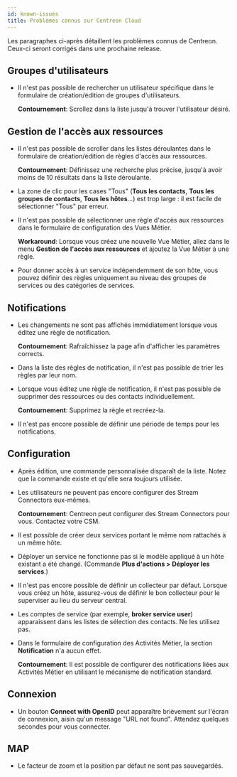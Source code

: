 ```yaml
---
id: known-issues
title: Problèmes connus sur Centreon Cloud
---
```


Les paragraphes ci-après détaillent les problèmes connus de Centreon. Ceux-ci seront corrigés dans une prochaine release.

## Groupes d'utilisateurs

* Il n'est pas possible de rechercher un utilisateur spécifique dans le formulaire de création/édition de groupes d'utilisateurs.

   **Contournement**: Scrollez dans la liste jusqu'à trouver l'utilisateur désiré.

## Gestion de l'accès aux ressources

* Il n'est pas possible de scroller dans les listes déroulantes dans le formulaire de création/édition de règles d'accès aux ressources.

   **Contournement**: Définissez une recherche plus précise, jusqu'à avoir moins de 10 résultats dans la liste déroulante.

* La zone de clic pour les cases "Tous" (**Tous les contacts**, **Tous les groupes de contacts**, **Tous les hôtes**...) est trop large : il est facile de sélectionner "Tous" par erreur.

* Il n'est pas possible de sélectionner une règle d'accès aux ressources dans le formulaire de configuration des Vues Métier.

   **Workaround**: Lorsque vous créez une nouvelle Vue Métier, allez dans le menu **Gestion de l'accès aux ressources** et ajoutez la Vue Métier à une règle.

* Pour donner accès à un service indépendemment de son hôte, vous pouvez définir des règles uniquement au niveau des groupes de services ou des catégories de services.

## Notifications

* Les changements ne sont pas affichés immédiatement lorsque vous éditez une règle de notification.

   **Contournement**:  Rafraîchissez la page afin d'afficher les paramètres corrects.

* Dans la liste des règles de notification, il n'est pas possible de trier les règles par leur nom.

* Lorsque vous éditez une règle de notification, il n'est pas possible de supprimer des ressources ou des contacts individuellement.

   **Contournement**: Supprimez la règle et recréez-la.

* Il n'est pas encore possible de définir une période de temps pour les notifications.

## Configuration

* Après édition, une commande personnalisée disparaît de la liste. Notez que la commande existe et qu'elle sera toujours utilisée.

* Les utilisateurs ne peuvent pas encore configurer des Stream Connectors eux-mêmes.

   **Contournement**: Centreon peut configurer des Stream Connectors pour vous. Contactez votre CSM.

* Il est possible de créer deux services portant le même nom rattachés à un même hôte.

* Déployer un service ne fonctionne pas si le modèle appliqué à un hôte existant a été changé. (Commande **Plus d'actions > Déployer les services**.)

* Il n'est pas encore possible de définir un collecteur par défaut. Lorsque vous créez un hôte, assurez-vous de définir le bon collecteur pour le superviser au lieu du serveur central.

* Les comptes de service (par exemple, **broker service user**) apparaissent dans les listes de sélection des contacts. Ne les utilisez pas.

* Dans le formulaire de configuration des Activités Métier, la section **Notification**  n'a aucun effet.

   **Contournement**: Il est possible de configurer des notifications liées aux Activités Métier en utilisant le mécanisme de notification standard.

## Connexion

* Un bouton **Connect with OpenID** peut apparaître brièvement sur l'écran de connexion, aisin qu'un message "URL not found". Attendez quelques secondes pour vous connecter.

## MAP

* Le facteur de zoom et la position par défaut ne sont pas sauvegardés.
